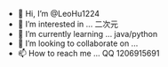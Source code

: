 - 👋 Hi, I’m @LeoHu1224
- 👀 I’m interested in ... 二次元
- 🌱 I’m currently learning ... java/python
- 💞️ I’m looking to collaborate on ...
- 📫 How to reach me ... QQ 1206915691

<!---
LeoHu1224/LeoHu1224 is a ✨ special ✨ repository because its `README.md` (this file) appears on your GitHub profile.
You can click the Preview link to take a look at your changes.
--->
